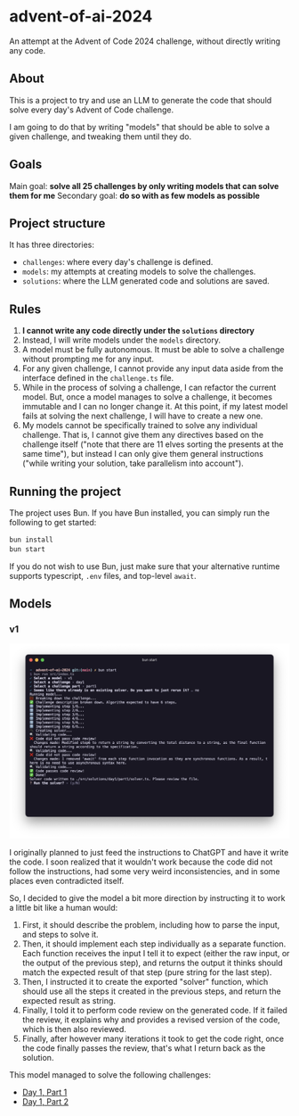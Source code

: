 # advent-of-ai-2024

An attempt at the Advent of Code 2024 challenge, without directly writing any code.

## About

This is a project to try and use an LLM to generate the code that should solve every day's Advent of Code challenge.

I am going to do that by writing "models" that should be able to solve a given challenge, and tweaking them until they do.

## Goals
Main goal: **solve all 25 challenges by only writing models that can solve them for me**
Secondary goal: **do so with as few models as possible**

## Project structure

It has three directories:
- `challenges`: where every day's challenge is defined.
- `models`: my attempts at creating models to solve the challenges.
- `solutions`: where the LLM generated code and solutions are saved.

## Rules
1. **I cannot write any code directly under the `solutions` directory**
2. Instead, I will write models under the `models` directory.
3. A model must be fully autonomous. It must be able to solve a challenge without prompting me for any input.
4. For any given challenge, I cannot provide any input data aside from the interface defined in the `challenge.ts` file.
5. While in the process of solving a challenge, I can refactor the current model. But, once a model manages to solve a challenge, it becomes immutable and I can no longer change it. At this point, if my latest model fails at solving the next challenge, I will have to create a new one.
6. My models cannot be specifically trained to solve any individual challenge. That is, I cannot give them any directives based on the challenge itself ("note that there are 11 elves sorting the presents at the same time"), but instead I can only give them general instructions ("while writing your solution, take parallelism into account").

## Running the project
The project uses Bun. If you have Bun installed, you can simply run the following to get started:

```sh
bun install
bun start
```

If you do not wish to use Bun, just make sure that your alternative runtime supports typescript, `.env` files, and top-level `await`.

## Models

### v1

![v1 model](./v1.png)

I originally planned to just feed the instructions to ChatGPT and have it write the code. I soon realized that it wouldn't work because the code did not follow the instructions, had some very weird inconsistencies, and in some places even contradicted itself.

So, I decided to give the model a bit more direction by instructing it to work a little bit like a human would:
1. First, it should describe the problem, including how to parse the input, and steps to solve it.
2. Then, it should implement each step individually as a separate function. Each function receives the input I tell it to expect (either the raw input, or the output of the previous step), and returns the output it thinks should match the expected result of that step (pure string for the last step).
3. Then, I instructed it to create the exported "solver" function, which should use all the steps it created in the previous steps, and return the expected result as string.
4. Finally, I told it to perform code review on the generated code. If it failed the review, it explains why and provides a revised version of the code, which is then also reviewed.
5. Finally, after however many iterations it took to get the code right, once the code finally passes the review, that's what I return back as the solution.

This model managed to solve the following challenges:
- [Day 1, Part 1](./src/solutions/day1/part1)
- [Day 1, Part 2](./src/solutions/day1/part2)
